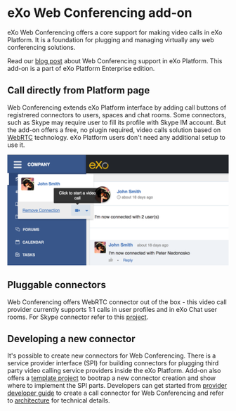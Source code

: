 # eXo Web Conferencing add-on

eXo Web Conferencing offers a core support for making video calls in eXo Platform. It is a foundation for plugging and managing virtually any web conferencing solutions. 

Read our [blog post](https://www.exoplatform.com/blog/2018/01/23/platform-5-0-sneak-peek-web-conferencing-exo-platform) about Web Conferencing support in eXo Platform. This add-on is a part of eXo Platform Enterprise edition.

## Call directly from Platform page

Web Conferencing extends eXo Platform interface by adding call buttons of registrered connectors to users, spaces and chat rooms. Some connectors, such as Skype may require user to fill its profile with Skype IM account. But the add-on offers a free, no plugin required, video calls solution based on [WebRTC](https://en.wikipedia.org/wiki/WebRTC) technology. eXo Platform users don't need any additional setup to use it. 

![Call button in user popover](/documentation/images/callButton.png)

## Pluggable connectors

Web Conferencing offers WebRTC connector out of the box - this video call provider currently supports 1:1 calls in user profiles and in eXo Chat user rooms. 
For Skype connector refer to this [project](https://github.com/exo-addons/skype). 

## Developing a new connector

It's possible to create new connectors for Web Conferencing. There is a service provider interface (SPI) for building connectors for plugging third party video calling service providers inside the eXo Platform. Add-on also offers a [template project](/template) to bootrap a new connector creation and show where to implement the SPI parts.
Developers can get started from [provider developer guide](/documentation/PROVIDER_GUIDE.md) to create a call connector for Web Conferencing and refer to [architecture](/documentation/ARCHITECTURE.md) for technical details. 
